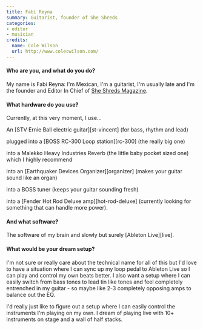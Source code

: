 ```yaml
---
title: Fabi Reyna
summary: Guitarist, founder of She Shreds
categories:
- editor
- musician
credits:
  name: Cole Wilson
  url: http://www.colecwilson.com/
---
```


#### Who are you, and what do you do?

My name is Fabi Reyna: I'm Mexican, I'm a guitarist, I'm usually late and I'm the founder and Editor In Chief of [She Shreds Magazine](http://www.sheshredsmag.com/ "A magazine dedicated to female guitarists."). 

#### What hardware do you use?

Currently, at this very moment, I use...

An [STV Ernie Ball electric guitar][st-vincent] (for bass, rhythm and lead)

plugged into a [BOSS RC-300 Loop station][rc-300] (the really big one)

into a Malekko Heavy Industries Reverb (the little baby pocket sized one) which I highly recommend

into an [Earthquaker Devices Organizer][organizer] (makes your guitar sound like an organ) 

into a BOSS tuner (keeps your guitar sounding fresh) 

into a [Fender Hot Rod Deluxe amp][hot-rod-deluxe] (currently looking for something that can handle more power). 

#### And what software?

The software of my brain and slowly but surely [Ableton Live][live].

#### What would be your dream setup?

I'm not sure or really care about the technical name for all of this but I'd love to have a situation where I can sync up my loop pedal to Ableton Live so I can play and control my own beats better. I also want a setup where I can easily switch from bass tones to lead tin like tones and feel completely entrenched in my guitar - so maybe like 2-3 completely opposing amps to balance out the EQ.

I'd really just like to figure out a setup where I can easily control the instruments I'm playing on my own. I dream of playing live with 10+ instruments on stage and a wall of half stacks.